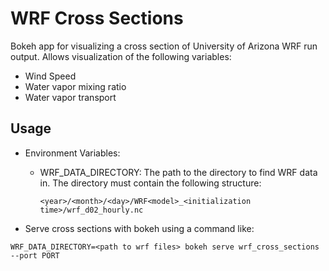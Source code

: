 # WRF Cross Sections

Bokeh app for visualizing a cross section of University of Arizona WRF run output. Allows visualization of the following variables:
- Wind Speed
- Water vapor mixing ratio
- Water vapor transport

## Usage
  * Environment Variables:
    * WRF_DATA_DIRECTORY: The path to the directory to find WRF data in. The directory must contain the following structure:

		`<year>/<month>/<day>/WRF<model>_<initialization time>/wrf_d02_hourly.nc`
		
  * Serve cross sections with bokeh using a command like:
```
WRF_DATA_DIRECTORY=<path to wrf files> bokeh serve wrf_cross_sections --port PORT
```
